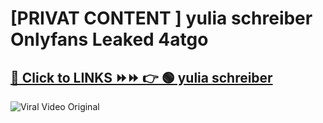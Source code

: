 
 # [PRIVAT CONTENT ] yulia schreiber Onlyfans Leaked 4atgo

## <h2><a href="https://clipsfans.com/yulia_schreiber&ref=git">🔗 Click to LINKS ⏩⏩ 👉 🟢 yulia schreiber </a></h2>

<a href="https://clipsfans.com/yulia_schreiber&ref=git" rel="nofollow" data-target="animated-image.originalLink"><img src="https://i.ibb.co.com/xMMVF88/686577567.gif" alt="Viral Video Original" style="max-width: 100%; display: inline-block;" data-target="animated-image.originalImage"></a>

